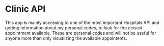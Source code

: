 # Clinic API
This app is mainly accessing to one of the most important Hospitals API
and getting information about my personal codes, to look for the closest
appointment available. These are personal codes and will not be useful 
for anyone more than only visualizing the available appointents. 
